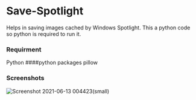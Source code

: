 # Save-Spotlight
Helps in saving images cached by Windows Spotlight. This a python code so python is required to run it.

### Requirment
Python
  ####python packages
  pillow

### Screenshots

![Screenshot 2021-06-13 004423(small)](https://user-images.githubusercontent.com/47380353/121787072-a9b19600-cbe1-11eb-8929-979f894a2a1a.jpg)


